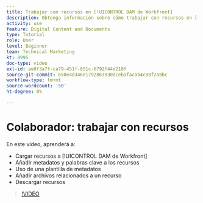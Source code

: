 ```yaml
---
title: Trabajar con recursos en [!UICONTROL DAM de Workfront]
description: Obtenga información sobre cómo trabajar con recursos en [!UICONTROL DAM de Workfront].
activity: use
feature: Digital Content and Documents
type: Tutorial
role: User
level: Beginner
team: Technical Marketing
kt: 8995
doc-type: video
exl-id: ae0f3a7f-ca79-451f-851c-6792f44d218f
source-git-commit: 650e4d346e1792863930dcebafacab4c88f2a8bc
workflow-type: tm+mt
source-wordcount: '50'
ht-degree: 0%

---
```


# Colaborador: trabajar con recursos

En este vídeo, aprenderá a:

* Cargar recursos a [!UICONTROL DAM de Workfront]
* Añadir metadatos y palabras clave a los recursos
* Uso de una plantilla de metadatos
* Añadir archivos relacionados a un recurso
* Descargar recursos

>[!VIDEO](https://video.tv.adobe.com/v/335255/?quality=12&learn=on)
